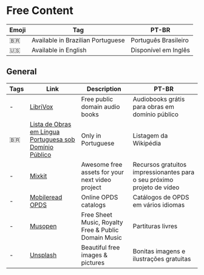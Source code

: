 # Free Content

| Emoji | Tag                               | PT-BR                |
| ----- | --------------------------------- | -------------------- |
| 🇧🇷  | Available in Brazilian Portuguese | Português Brasileiro |
| 🇺🇸  | Available in English              | Disponível em Inglês |

## General

| Tags | Link                                                                                                                                                            | Description                                          | PT-BR                                           |
| ---- | --------------------------------------------------------------------------------------------------------------------------------------------------------------- | ---------------------------------------------------- | ----------------------------------------------- |
| -    | [LibriVox](https://librivox.org)                                                                                                                                | Free public domain audio books                       | Audiobooks grátis para obras em domínio público |
| 🇧🇷 | [Lista de Obras em Língua Portuguesa sob Domínio Público](https://pt.wikipedia.org/wiki/Lista_de_obras_em_l%C3%ADngua_portuguesa_sob_dom%C3%ADnio_p%C3%BAblico) | Only in Portuguese                                   | Listagem da Wikipédia                           |
| - | [Mixkit](https://mixkit.co) | Awesome free assets for your next video project | Recursos gratuitos impressionantes para o seu próximo projeto de vídeo |
| -    | [Mobileread OPDS](https://wiki.mobileread.com/wiki/OPDS)                                                                                                        | Online OPDS catalogs                                 | Catálogos de OPDS em vários idiomas             |
| -    | [Musopen](https://musopen.org)                                                                                                                                  | Free Sheet Music, Royalty Free & Public Domain Music | Partituras livres                               |
| - | [Unsplash](https://unsplash.com/) | Beautiful free images & pictures | Bonitas imagens e ilustrações gratuitas |